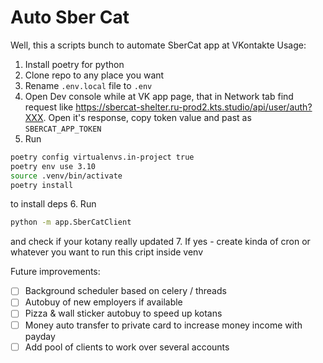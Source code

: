 # Auto Sber Cat

Well, this a scripts bunch to automate SberCat app at VKontakte 
Usage:
1. Install poetry for python
2. Clone repo to any place you want
3. Rename `.env.local` file to `.env`
4. Open Dev console while at VK app page, that in Network tab find request like https://sbercat-shelter.ru-prod2.kts.studio/api/user/auth?XXX.
Open it's response, copy token value and past as `SBERCAT_APP_TOKEN`  
5. Run
```bash
poetry config virtualenvs.in-project true
poetry env use 3.10
source .venv/bin/activate
poetry install
```
to install deps
6. Run
```bash
python -m app.SberCatClient
```
and check if your kotany really updated
7. If yes - create kinda of cron or whatever you want to run this cript inside venv

Future improvements:   
- [ ] Background scheduler based on celery / threads
- [ ] Autobuy of new employers if available 
- [ ] Pizza & wall sticker autobuy to speed up kotans
- [ ] Money auto transfer to private card to increase money income with payday 
- [ ] Add pool of clients to work over several accounts